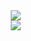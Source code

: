 <a href="https://www.instagram.com/cjh_o3/">
    <img 
        src="http://img.shields.io/badge/-Instagram-black?style=flat&logo=Instagram&link=https://www.instagram.com/cjh_o3/"
        style="height : auto; margin-left : 10px; margin-right : 10px;"/>
</a> <br>

<a href="https://calendar.google.com/calendar/embed?src=9hub55b8bfcvbsghv1qer8s1readpu9v%40import.calendar.google.com&ctz=Asia%2FSeoul">
    <img 
        src="https://img.shields.io/badge/googlecalendar-black?style=flat&logo=googlecalendar&link=https://calendar.google.com/calendar/embed?src=9hub55b8bfcvbsghv1qer8s1readpu9v%40import.calendar.google.com&ctz=Asia%2FSeoul"
        style="height : auto; margin-left : 10px; margin-right : 10px;"/>
</a>


